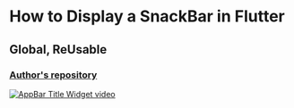 # How to Display a SnackBar in Flutter
## Global, ReUsable
### [Author's repository](https://github.com/TheTechDesigner/SnackBar)

[![AppBar Title Widget video](https://img.youtube.com/vi/zrG400Vho6A/0.jpg)](https://youtu.be/zrG400Vho6A "How to Display a SnackBar in Flutter | Global, ReUsable")
